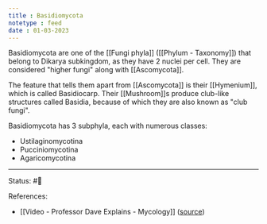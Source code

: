 ```yaml
---
title : Basidiomycota
notetype : feed
date : 01-03-2023
---
```


Basidiomycota are one of the [[Fungi phyla]] ([[Phylum - Taxonomy]]) that belong to Dikarya subkingdom, as they have 2 nuclei per cell. They are considered "higher fungi" along with [[Ascomycota]].

The feature that tells them apart from [[Ascomycota]] is their [[Hymenium]], which is called Basidiocarp. Their [[Mushroom]]s produce club-like structures called Basidia, because of which they are also known as "club fungi".

Basidiomycota has 3 subphyla, each with numerous classes:
- Ustilaginomycotina
- Pucciniomycotina
- Agaricomycotina

-----

Status: #🌱 

References:
- [[Video - Professor Dave Explains - Mycology]] ([source](https://www.youtube.com/watch?v=wqKNm_evkYA&list=PLybg94GvOJ9Hyyv_MD2Y7OPFxhnrKFsD6&ab_channel=ProfessorDaveExplains))
